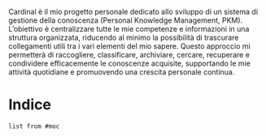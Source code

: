 Cardinal è il mio progetto personale dedicato allo sviluppo di un sistema di gestione della conoscenza (Personal Knowledge Management, PKM). L’obiettivo è centralizzare tutte le mie competenze e informazioni in una struttura organizzata, riducendo al minimo la possibilità di trascurare collegamenti utili tra i vari elementi del mio sapere. Questo approccio mi permetterà di raccogliere, classificare, archiviare, cercare, recuperare e condividere efficacemente le conoscenze acquisite, supportando le mie attività quotidiane e promuovendo una crescita personale continua.

# Indice
```dataview
list from #moc
```


